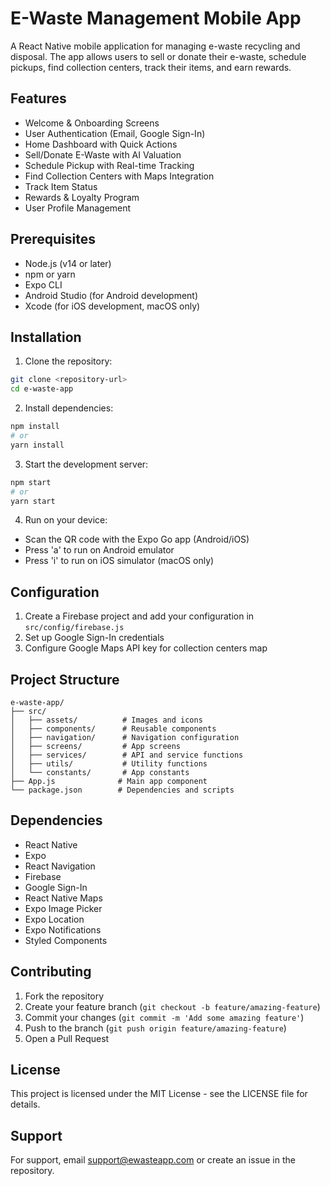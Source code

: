 # E-Waste Management Mobile App

A React Native mobile application for managing e-waste recycling and disposal. The app allows users to sell or donate their e-waste, schedule pickups, find collection centers, track their items, and earn rewards.

## Features

- Welcome & Onboarding Screens
- User Authentication (Email, Google Sign-In)
- Home Dashboard with Quick Actions
- Sell/Donate E-Waste with AI Valuation
- Schedule Pickup with Real-time Tracking
- Find Collection Centers with Maps Integration
- Track Item Status
- Rewards & Loyalty Program
- User Profile Management

## Prerequisites

- Node.js (v14 or later)
- npm or yarn
- Expo CLI
- Android Studio (for Android development)
- Xcode (for iOS development, macOS only)

## Installation

1. Clone the repository:
```bash
git clone <repository-url>
cd e-waste-app
```

2. Install dependencies:
```bash
npm install
# or
yarn install
```

3. Start the development server:
```bash
npm start
# or
yarn start
```

4. Run on your device:
- Scan the QR code with the Expo Go app (Android/iOS)
- Press 'a' to run on Android emulator
- Press 'i' to run on iOS simulator (macOS only)

## Configuration

1. Create a Firebase project and add your configuration in `src/config/firebase.js`
2. Set up Google Sign-In credentials
3. Configure Google Maps API key for collection centers map

## Project Structure

```
e-waste-app/
├── src/
│   ├── assets/          # Images and icons
│   ├── components/      # Reusable components
│   ├── navigation/      # Navigation configuration
│   ├── screens/         # App screens
│   ├── services/        # API and service functions
│   ├── utils/           # Utility functions
│   └── constants/       # App constants
├── App.js              # Main app component
└── package.json        # Dependencies and scripts
```

## Dependencies

- React Native
- Expo
- React Navigation
- Firebase
- Google Sign-In
- React Native Maps
- Expo Image Picker
- Expo Location
- Expo Notifications
- Styled Components

## Contributing

1. Fork the repository
2. Create your feature branch (`git checkout -b feature/amazing-feature`)
3. Commit your changes (`git commit -m 'Add some amazing feature'`)
4. Push to the branch (`git push origin feature/amazing-feature`)
5. Open a Pull Request

## License

This project is licensed under the MIT License - see the LICENSE file for details.

## Support

For support, email support@ewasteapp.com or create an issue in the repository. 